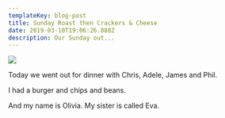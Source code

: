 ```yaml
---
templateKey: blog-post
title: Sunday Roast then Crackers & Cheese
date: 2019-03-10T19:06:26.888Z
description: Our Sunday out...
---
```

![](/img/products-grid2.jpg)

Today we went out for dinner with Chris, Adele, James and Phil.

I had a burger and chips and beans.

And my name is Olivia.  My sister is called Eva.
